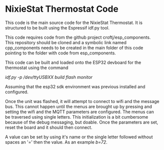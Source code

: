 # NixieStat Thermostat Code

This code is the main source code for the NixieStat Thermostat. It is
structured to be built using the Espressif idf.py tool.

This code requires code from the github project croftj/esp_components. This 
repository should be cloned and a symbolic link named cpp_components needs to
be created in the main folder of this code pointing to the folder with code from
esp_components.

This code can be built and loaded onto the ESP32 devboard for the thermostat
using the command

   *idf.py -p /dev/ttyUSBXX build flash monitor*

Assuming that the esp32 sdk environment was previous installed and configured.

Once the unit was flashed, it will attempt to connect to wifi and the message
bus. This cannot happen until the menus are brought up by pressing <Enter> 
and setting the wifi and the MQTT parameters are configured. The menus can be traversed
using single letters. This initialization  is a bit
cumbersome because of the debug messaging, but doable. Once the parameters are
set, reset the board and it should then connect.

A value can be set by using it's name or the single letter followed without
spaces an '=' then the value. As an example *b=72<Enter>*.


